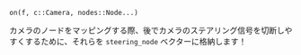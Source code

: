 ```
on(f, c::Camera, nodes::Node...)
```

カメラのノードをマッピングする際、後でカメラのステアリング信号を切断しやすくするために、それらを `steering_node` ベクターに格納します！
